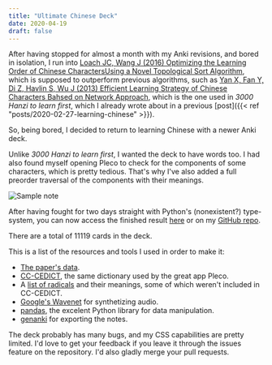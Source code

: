 ```yaml
---
title: "Ultimate Chinese Deck"
date: 2020-04-19
draft: false
---
```


After having stopped for almost a month with my Anki revisions, and bored in isolation,
I run into [Loach JC, Wang J (2016) Optimizing the Learning Order of Chinese CharactersUsing a Novel Topological Sort Algorithm](https://journals.plos.org/plosone/article?id=10.1371/journal.pone.0163623), which is supposed to outperform previous algorithms, such as [Yan X, Fan Y, Di Z, Havlin S, Wu J (2013) Efficient Learning Strategy of Chinese Characters Bahsed on Network Approach](https://journals.plos.org/plosone/article?id=10.1371/journal.pone.0069745), which is the one used in _3000 Hanzi to learn first_, which I already wrote about in a previous [post]({{< ref "posts/2020-02-27-learning-chinese" >}}).

So, being bored, I decided to return to learning Chinese with a newer Anki deck.

Unlike _3000 Hanzi to learn first_, I wanted the deck to have words too. I had
also found myself opening Pleco to check for the components of some characters,
which is pretty tedious. That's why I've also added a full preorder traversal of
the components with their meanings.

![Sample note](/ultimate_anki_note_preview.png)

After having fought for two days straight with Python's (nonexistent?)
type-system, you can now access the finished result
[here](https://ankiweb.net/shared/info/926782520) or on my
[GitHub repo](https://github.com/praguevara/UltimateChinese).

There are a total of 11119 cards in the deck.

This is a list of the resources and tools I used in order to make it:

- [The paper's data](https://journals.plos.org/plosone/article/file?type=supplementary&id=info:doi/10.1371/journal.pone.0163623.s001).
- [CC-CEDICT](https://www.mdbg.net/chinese/dictionary?page=cc-cedict), the same
  dictionary used by the great app Pleco.
- A
  [list of radicals](https://www.hackingchinese.com/kickstart-your-character-learning-with-the-100-most-common-radicals/)
  and their meanings, some of which weren't included in CC-CEDICT.
- [Google's Wavenet](https://cloud.google.com/text-to-speech) for synthetizing
  audio.
- [pandas](https://pandas.pydata.org/), the excelent Python library for data
  manipulation.
- [genanki](https://github.com/kerrickstaley/genanki) for exporting the notes.

The deck probably has many bugs, and my CSS capabilities are pretty limited. I'd
love to get your feedback if you leave it through the issues feature on the
repository. I'd also gladly merge your pull requests.
